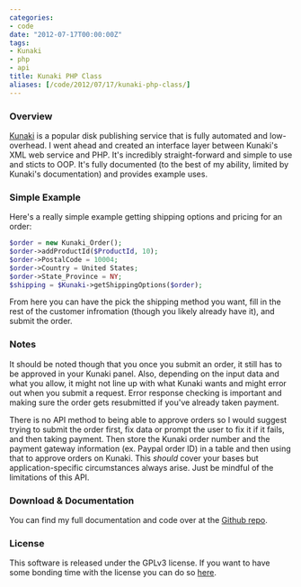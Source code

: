 ```yaml
---
categories:
- code
date: "2012-07-17T00:00:00Z"
tags:
- Kunaki
- php
- api
title: Kunaki PHP Class
aliases: [/code/2012/07/17/kunaki-php-class/]
---
```

### Overview

[Kunaki](http://Kunaki.com) is a popular disk publishing service that is fully
automated and low-overhead. I went ahead and created an interface layer
between Kunaki's XML web service and PHP. It's incredibly straight-forward and
simple to use and sticts to OOP. It's fully documented (to the best of my
ability, limited by Kunaki's documentation) and provides example uses.

### Simple Example

Here's a really simple example getting shipping options and pricing for an
order:

```php
$order = new Kunaki_Order();
$order->addProductId($ProductId, 10);
$order->PostalCode = 10004;
$order->Country = United States;
$order->State_Province = NY;
$shipping = $Kunaki->getShippingOptions($order);
```

From here you can have the pick the shipping method you want, fill in the rest
of the customer infromation (though you likely already have it), and submit
the order.

### Notes

It should be noted though that you once you submit an order, it still has to
be approved in your Kunaki panel. Also, depending on the input data and what
you allow, it might not line up with what Kunaki wants and might error out
when you submit a request. Error response checking is important and making
sure the order gets resubmitted if you've already taken payment.

There is no API method to being able to approve orders so I would suggest
trying to submit the order first, fix data or prompt the user to fix it if it
fails, and then taking payment. Then store the Kunaki order number and the
payment gateway information (ex. Paypal order ID) in a table and then using
that to approve orders on Kunaki. This _should_ cover your bases but
application-specific circumstances always arise. Just be mindful of the
limitations of this API.

### Download & Documentation

You can find my full documentation and code over at the [Github
repo](https://github.com/kevinoconnor7/PHP-Kunaki).

### License

This software is released under the GPLv3 license. If you want to have some
bonding time with the license you can do so
[here](http://www.gnu.org/licenses/gpl-3.0.txt).


